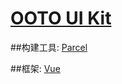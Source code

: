 # [OOTO UI Kit](https://li1xu1bin.github.io/ooto-ui/)


##构建工具: [Parcel](https://parceljs.org/)  

##框架: [Vue](https://cn.vuejs.org/)

